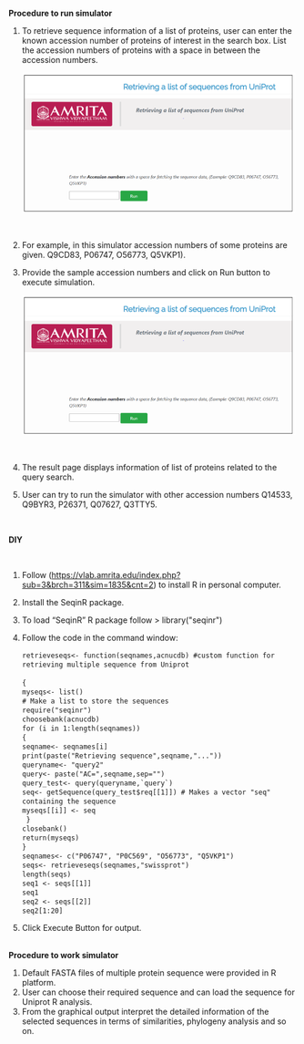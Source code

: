 **Procedure to run simulator**
 
1. To retrieve sequence information of a list of proteins, user can enter the known accession number of proteins of interest in the search box. List the accession numbers of proteins with a space in between the accession numbers.


   <center><img src="images/1.png" title="" /></center>

 &nbsp;

2.	For example, in this simulator accession numbers of some proteins are given. Q9CD83, P06747, O56773, Q5VKP1).

3.	Provide the sample accession numbers and click on Run button to execute simulation.



    <center><img src="images/1.png" title="" /></center>

 &nbsp;

4.	The result page displays information of list of proteins related to the query search. 

5.	User can try to run the simulator with other accession numbers Q14533, Q9BYR3, P26371, Q07627, Q3TTY5. 





 &nbsp;

  **DIY**

 &nbsp;
1.	Follow (https://vlab.amrita.edu/index.php?sub=3&brch=311&sim=1835&cnt=2) to install R in personal computer.
2.	Install the SeqinR package.
3.	To load “SeqinR” R package follow > library("seqinr") 
4.	Follow the code in the command window: 

        retrieveseqs<- function(seqnames,acnucdb) #custom function for retrieving multiple sequence from Uniprot
    
        {
        myseqs<- list()
        # Make a list to store the sequences
        require("seqinr") 
        choosebank(acnucdb)
        for (i in 1:length(seqnames))
        {
        seqname<- seqnames[i]
        print(paste("Retrieving sequence",seqname,"..."))
        queryname<- "query2"
        query<- paste("AC=",seqname,sep="")
        query_test<- query(queryname,`query`)
        seq<- getSequence(query_test$req[[1]]) # Makes a vector "seq" containing the sequence
        myseqs[[i]] <- seq
         }
        closebank()
        return(myseqs)
        }
        seqnames<- c("P06747", "P0C569", "O56773", "Q5VKP1")
        seqs<- retrieveseqs(seqnames,"swissprot")
        length(seqs)
        seq1 <- seqs[[1]]
        seq1
        seq2 <- seqs[[2]]
        seq2[1:20]
5.	Click Execute Button for output.    
&nbsp;

**Procedure to work simulator**
1.	Default FASTA files of multiple protein sequence were provided in R platform. 
2.	User can choose their required sequence and can load the sequence for Uniprot R analysis.
3.	From the graphical output interpret the detailed information of the selected sequences in terms of similarities, phylogeny analysis and so on. 
